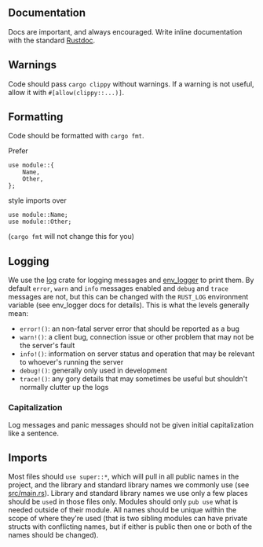## Documentation
Docs are important, and always encouraged. Write inline documentation with the standard [Rustdoc](https://blog.guillaume-gomez.fr/articles/2020-03-12+Guide+on+how+to+write+documentation+for+a+Rust+crate).

## Warnings
Code should pass `cargo clippy` without warnings. If a warning is not useful, allow it with `#[allow(clippy::...)]`.

## Formatting
Code should be formatted with `cargo fmt`.

Prefer
```
use module::{
	Name,
	Other,
};
```
style imports over
```
use module::Name;
use module::Other;
```
(`cargo fmt` will not change this for you)

## Logging
We use the [log](https://docs.rs/log) crate for logging messages and [env_logger](https://docs.rs/env_logger) to print them. By default `error`, `warn` and `info` messages enabled and `debug` and `trace` messages are not, but this can be changed with the `RUST_LOG` environment variable (see env_logger docs for details). This is what the levels generally mean:
- `error!()`: an non-fatal server error that should be reported as a bug
- `warn!()`: a client bug, connection issue or other problem that may not be the server's fault
- `info!()`: information on server status and operation that may be relevant to whoever's running the server
- `debug!()`: generally only used in development
- `trace!()`: any gory details that may sometimes be useful but shouldn't normally clutter up the logs

### Capitalization
Log messages and panic messages should not be given initial capitalization like a sentence.

## Imports
Most files should `use super::*`, which will pull in all public names in the project, and the library and standard library names we commonly use (see [src/main.rs](src/main.rs)). Library and standard library names we use only a few places should be `use`d in those files only. Modules should only `pub use` what is needed outside of their module. All names should be unique within the scope of where they're used (that is two sibling modules can have private structs with conflicting names, but if either is public then one or both of the names should be changed).

